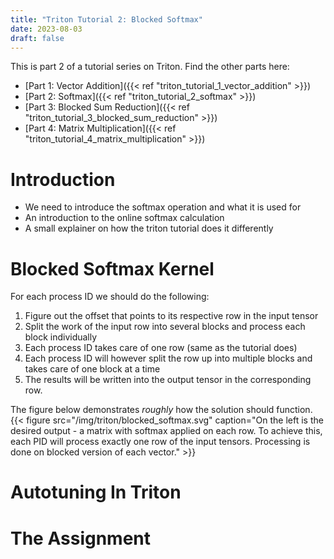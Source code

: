 ```yaml
---
title: "Triton Tutorial 2: Blocked Softmax"
date: 2023-08-03
draft: false
---
```


This is part 2 of a tutorial series on Triton. Find the other parts here:
- [Part 1: Vector Addition]({{< ref "triton_tutorial_1_vector_addition" >}})
- [Part 2: Softmax]({{< ref "triton_tutorial_2_softmax" >}})
- [Part 3: Blocked Sum Reduction]({{< ref "triton_tutorial_3_blocked_sum_reduction" >}})
- [Part 4: Matrix Multiplication]({{< ref "triton_tutorial_4_matrix_multiplication" >}})

# Introduction
- We need to introduce the softmax operation and what it is used for
- An introduction to the online softmax calculation
- A small explainer on how the triton tutorial does it differently


# Blocked Softmax Kernel

For each process ID we should do the following:
1. Figure out the offset that points to its respective row in the input tensor
2. Split the work of the input row into several blocks and process each block individually
1. Each process ID takes care of one row (same as the tutorial does)
2. Each process ID will however split the row up into multiple blocks and takes care of one block at a time
3. The results will be written into the output tensor in the corresponding row.

The figure below demonstrates *roughly* how the solution should function.
{{< figure src="/img/triton/blocked_softmax.svg" caption="On the left is the desired output - a matrix with softmax applied on each row. To achieve this, each PID will process exactly one row of the input tensors. Processing is done on blocked version of each vector." >}}

# Autotuning In Triton
<!-- 
https://triton-lang.org/main/python-api/generated/triton.autotune.html#triton.autotune

@triton.autotune(configs=[
    triton.Config(meta={'BLOCK_SIZE': 128}, num_warps=4),
    triton.Config(meta={'BLOCK_SIZE': 1024}, num_warps=8),
  ],
  key=['x_size'] # the two above configs will be evaluated anytime
                 # the value of x_size changes
)
@triton.jit
def kernel(x_ptr, x_size, **META):
    BLOCK_SIZE = META['BLOCK_SIZE']
    
 -->

# The Assignment
